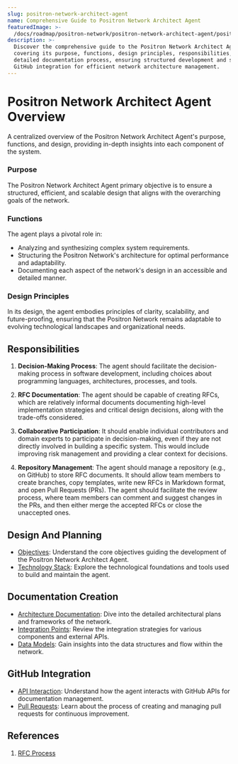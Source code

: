 ```yaml
---
slug: positron-network-architect-agent
name: Comprehensive Guide to Positron Network Architect Agent
featuredImage: >-
  /docs/roadmap/positron-network/positron-network-architect-agent/positron-network-architect-agent.jpg
description: >-
  Discover the comprehensive guide to the Positron Network Architect Agent,
  covering its purpose, functions, design principles, responsibilities, and
  detailed documentation process, ensuring structured development and seamless
  GitHub integration for efficient network architecture management.
---
```

# Positron Network Architect Agent Overview

A centralized overview of the Positron Network Architect Agent's purpose, functions, and design, providing in-depth insights into each component of the system.

### Purpose
The Positron Network Architect Agent  primary objective is to ensure a structured, efficient, and scalable design that aligns with the overarching goals of the network.

### Functions
The agent plays a pivotal role in:
- Analyzing and synthesizing complex system requirements.
- Structuring the Positron Network's architecture for optimal performance and adaptability.
- Documenting each aspect of the network's design in an accessible and detailed manner.

### Design Principles
In its design, the agent embodies principles of clarity, scalability, and future-proofing, ensuring that the Positron Network remains adaptable to evolving technological landscapes and organizational needs.

## Responsibilities

1. **Decision-Making Process**: The agent should facilitate the decision-making process in software development, including choices about programming languages, architectures, processes, and tools.

2. **RFC Documentation**: The agent should be capable of creating RFCs, which are relatively informal documents documenting high-level implementation strategies and critical design decisions, along with the trade-offs considered.

3. **Collaborative Participation**: It should enable individual contributors and domain experts to participate in decision-making, even if they are not directly involved in building a specific system. This would include improving risk management and providing a clear context for decisions.

4. **Repository Management**: The agent should manage a repository (e.g., on GitHub) to store RFC documents. It should allow team members to create branches, copy templates, write new RFCs in Markdown format, and open Pull Requests (PRs). The agent should facilitate the review process, where team members can comment and suggest changes in the PRs, and then either merge the accepted RFCs or close the unaccepted ones.

## Design And Planning
- [Objectives](design-and-planning/objectives.md): Understand the core objectives guiding the development of the Positron Network Architect Agent.
- [Technology Stack](design-and-planning/technology-stack.md): Explore the technological foundations and tools used to build and maintain the agent.

## Documentation Creation
- [Architecture Documentation](documentation-creation/architecture-documentation.md): Dive into the detailed architectural plans and frameworks of the network.
- [Integration Points](documentation-creation/integration-points.md): Review the integration strategies for various components and external APIs.
- [Data Models](documentation-creation/data-models.md): Gain insights into the data structures and flow within the network.

## GitHub Integration
- [API Interaction](../../self-improving-github-repo/github-integration/api-interaction.md): Understand how the agent interacts with GitHub APIs for documentation management.
- [Pull Requests](../../self-improving-github-repo/github-integration/pull-requests.md): Learn about the process of creating and managing pull requests for continuous improvement.


## References

1. [RFC Process](https://dev.to/wasp/develop-the-right-thing-every-time-and-become-a-10x-engineer-the-art-of-writing-rfcs-2mc6)

